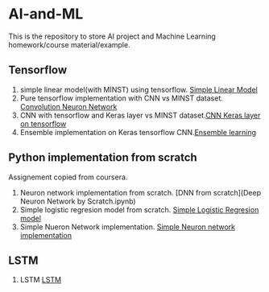 # AI-and-ML
This is the repository to store AI project and Machine Learning homework/course material/example.

## Tensorflow
1. simple linear model(with MINST) using tensorflow. [Simple Linear Model](01_Simple_Linear_Model.ipynb)
2. Pure tensorflow implementation with CNN vs MINST dataset. [Convolution Neuron Network](02_Convolutional_Neural_Network.ipynb)
3. CNN with tensorflow and Keras layer vs MINST dataset.[CNN Keras layer on tensorflow](03C_Keras_API.ipynb)
4. Ensemble implementation on Keras tensorflow CNN.[Ensemble learning](05_Ensemble_Learning.ipynb)

## Python implementation from scratch
Assignement copied from coursera. 

1. Neuron network implementation from scratch. [DNN from scratch](Deep Neuron Network by Scratch.ipynb)
2. Simple logistic regresion model from scratch. [Simple Logistic Regresion model](Logistic_Regression_with_a_Neural_Network_v5.ipynb)
3. Simple Nueron Network implementation. [Simple Neuron network implementation](NN_shallow_manual.py)

## LSTM

1. LSTM [LSTM](LSTM.py)



